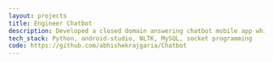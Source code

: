 ```yaml
---
layout: projects
title: Engineer Chatbot
description: Developed a closed domain answering chatbot mobile app which provides details of project upon user query. The user could interact either by selecting from predefined options or by submitting a free text query. Each query is sent to a server where it is processed and fetches response from the database.
tech_stack: Python, android-studio, NLTK, MySQL, socket programming
code: https://github.com/abhishekrajgaria/Chatbot
---
```

